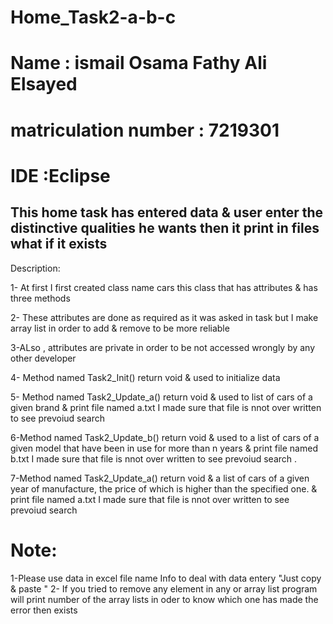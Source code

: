 # Home_Task2-a-b-c
# Name : ismail Osama Fathy Ali Elsayed
# matriculation number : 7219301
# IDE :Eclipse
## This home task has entered data & user enter the distinctive qualities he wants  then it print in files what if it exists

Description:

1- At first I first created class name cars this class that has attributes & has three methods 

2- These attributes are done as required as it was asked in task but I make array list in order to add & remove to be more reliable 

3-ALso , attributes are private in order to be not accessed wrongly by any other developer

4- Method named Task2_Init() return void  & used to initialize data 

5- Method named Task2_Update_a() return void & used to list of cars of a given brand & print file named a.txt I made sure that file is nnot over written to see prevoiud search

6-Method named Task2_Update_b() return void & used to a list of cars of a given model that have been in use for more than n years & print file named b.txt I made sure that file is nnot over written to see prevoiud search .

7-Method named Task2_Update_a() return void & a list of cars of a given year of manufacture, the price of which is higher than the specified one. & print file named a.txt I made sure that file is nnot over written to see prevoiud search

# Note: 
1-Please use data in excel file name Info to deal with data entery "Just copy & paste "
2- If you tried to remove any element in any or array list program will print number of the array lists in oder to know which one has made the error then exists
